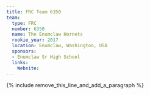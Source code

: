 ```yaml
---
title: FRC Team 6350
team:
  type: FRC
  number: 6350
  name: The Enumclaw Hornets
  rookie_year: 2017
  location: Enumclaw, Washington, USA
  sponsors:
  - Enumclaw Sr High School
  links:
    Website:
---
```


{% include remove_this_line_and_add_a_paragraph %}